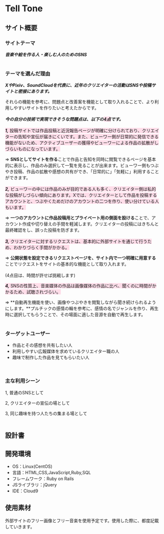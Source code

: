 # Tell Tone

## サイト概要
### サイトテーマ
***音楽や絵を作る人・楽しむ人のためのSNS***
<br>
<br>
### テーマを選んだ理由
***XやPixiv、SoundCloudを代表に、近年のクリエイターの活動はSNSや投稿サイトと密接にあります。***

それらの機能を参考に、問題点と改善案を機能として取り入れることで、より利用しやすいサイトを作りたいと考えたからです。
<br>
<br>
***今の自分の技術で実現できそうな問題点は、以下の<span style="background-color:#ffdde9">4点</span>です。***
<br>
<br>
<span style="background-color:#ffdde9">***1,*** 投稿サイトでは作品投稿と近況報告ページが明確に分けられており、クリエイターの告知や宣伝が届きにくいです。また、ビューワー側が日常的に発信できる機能がないため、アクティブユーザーの獲得やビューワーによる作品の拡散がしづらいものになっています。</span>

⇒ **SNSとしてサイトを作る**ことで作品と告知を同時に閲覧できるページを基本的に表示し、作品のみ選択して一覧を見ることが出来ます。ビューワー側もつぶやき投稿、作品の拡散や感想の共有ができ、「日常的に」「気軽に」利用することができます。
<br>
<br>
<span style="background-color:#ffdde9">***2,*** ビューワーの中には作品のみが目的である人も多く、クリエイター側は私的な投稿がしづらい傾向にあります。Xでは、クリエイターとして作品を投稿するアカウントと、つぶやくためだけのアカウントの二つを作り、使い分けている人もいます。</span>

⇒ **一つのアカウントに作品投稿用とプライベート用の側面を設ける**ことで、アカウント作成や切り替えの手間を軽減します。クリエイターの投稿にはきちんと最終確認をし、誤った投稿を防ぎます。
<br>
<br>
<span style="background-color:#ffdde9">***3,*** クリエイターに対するリクエストは、基本的に外部サイトを通じて行うため、わかりづらく手間がかかる。</span>

⇒ **公開状態を設定できるリクエストページを、サイト内で一つ明確に用意する**ことでリクエストをサイトの基本的な機能として取り入れます。
<br>
<br>
(4点目は、時間が許せば挑戦します)

<span style="background-color:#ffdde9">***4,*** SNSの性質上、音楽媒体の作品は画像媒体の作品に比べ、聞くのに時間がかかるため、試聴されづらい。</span>

⇒ **自動再生機能を使い、画像やつぶやきを閲覧しながら聞き続けられるようにします。**プルチックの感情の輪を参考に、感情の名でジャンルを作り、再生時に選択してもらうことで、その場面に適した音源を自動で再生します。
<br>
<br>
### ターゲットユーザー
* 作品とその感想を共有したい人
* 利用しやすい広報媒体を求めているクリエイター職の人
* 趣味で制作した作品を見てもらいたい人

<br>

### 主な利用シーン
1, 普通のSNSとして

2, クリエイターの宣伝の場として

3, 同じ趣味を持つ人たちの集まる場として
<br>
<br>
## 設計書
<!--テーマを設定・提出する時点では不要です-->

## 開発環境
- OS：Linux(CentOS)
- 言語：HTML,CSS,JavaScript,Ruby,SQL
- フレームワーク：Ruby on Rails
- JSライブラリ：jQuery
- IDE：Cloud9

## 使用素材
外部サイトのフリー画像とフリー音楽を使用予定です。使用した際に、都度記載していきます。